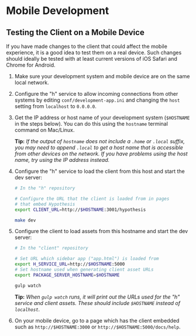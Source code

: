 # Mobile Development

## Testing the Client on a Mobile Device

If you have made changes to the client that could affect the mobile experience, it is a good idea to test them on a real device. Such changes should ideally be tested with at least current versions of iOS Safari and Chrome for Android.

1. Make sure your development system and mobile device are on the same local network.
1. Configure the "h" service to allow incoming connections from other systems by editing `conf/development-app.ini` and changing the `host` setting from `localhost` to `0.0.0.0`.
1. Get the IP address or host name of your development system (`$HOSTNAME` in the steps below). You can do this using the `hostname` terminal command on Mac/Linux.

   **Tip:** _If the output of `hostname` does not include a `.home` or `.local`
   suffix, you may need to append `.local` to get a host name that is accessible from
   other devices on the network. If you have problems using the host name, try
   using the IP address instead._
1. Configure the "h" service to load the client from this host and start the dev
   server:
   ```sh
   # In the "h" repository

   # Configure the URL that the client is loaded from in pages
   # that embed Hypothesis
   export CLIENT_URL=http://$HOSTNAME:3001/hypothesis

   make dev
   ```
1. Configure the client to load assets from this hostname and start the dev
   server:
   ```sh
   # In the "client" repository

   # Set URL which sidebar app ("app.html") is loaded from
   export H_SERVICE_URL=http://$HOSTNAME:5000
   # Set hostname used when generating client asset URLs
   export PACKAGE_SERVER_HOSTNAME=$HOSTNAME

   gulp watch
   ```
   **Tip:** _When `gulp watch` runs, it will print out the URLs used for the "h" service and client assets. These should include `$HOSTNAME` instead of `localhost`._
1. On your mobile device, go to a page which has the client embedded such as `http://$HOSTNAME:3000` or `http://$HOSTNAME:5000/docs/help`.
